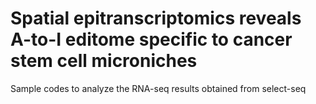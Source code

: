 Spatial epitranscriptomics reveals A-to-I editome specific to cancer stem cell microniches
============

Sample codes to analyze the RNA-seq results obtained from select-seq
